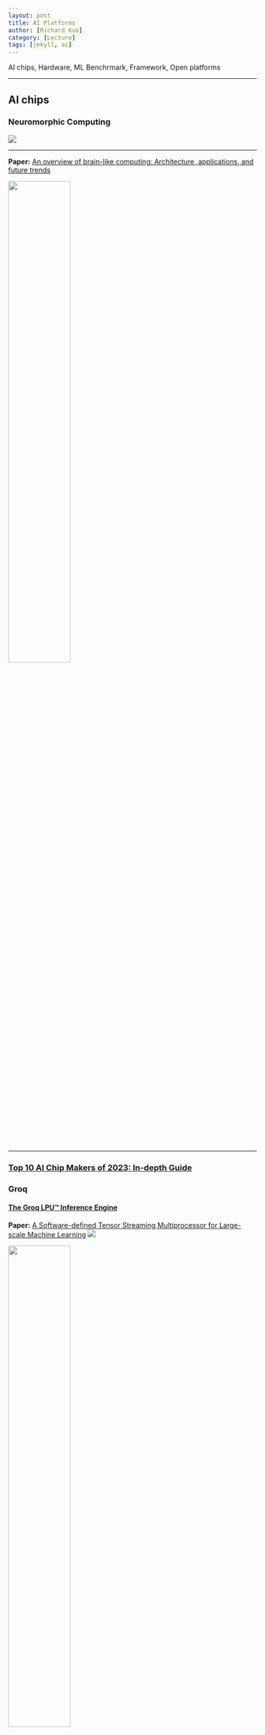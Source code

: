 ```yaml
---
layout: post
title: AI Platforms
author: [Richard Kuo]
category: [Lecture]
tags: [jekyll, ai]
---
```


AI chips, Hardware, ML Benchrmark, Framework, Open platforms

---
## AI chips
### Neuromorphic Computing
![](https://www.ece.jhu.edu/dfan/wp-content/uploads/2019/09/brain.jpg)

---
**Paper:** [An overview of brain-like computing: Architecture, applications, and future trends](https://www.frontiersin.org/articles/10.3389/fnbot.2022.1041108/full)<br>
<p><img width="50%" height="50%" src="https://www.frontiersin.org/files/Articles/1041108/fnbot-16-1041108-HTML-r1/image_m/fnbot-16-1041108-g010.jpg"></p>

---
### [Top 10 AI Chip Makers of 2023: In-depth Guide](https://research.aimultiple.com/ai-chip-makers/)

### Groq
#### [The Groq LPU™ Inference Engine](https://wow.groq.com/lpu-inference-engine/)
**Paper:** [A Software-defined Tensor Streaming Multiprocessor for Large-scale Machine Learning](https://dl.acm.org/doi/pdf/10.1145/3470496.3527405)
![](https://imageio.forbes.com/specials-images/imageserve/6037f9807842cbd489fa3801/The-Groq-processor-is-unique--acting-as-a-single-fast-core-with-on-die-memory-/960x0.png?format=png&width=1440)
<p><img width="50%" height="50%" src="https://imageio.forbes.com/specials-images/imageserve/6037f9e640b8dd29ddc0607d/The-Groq-node-has-four-chips-per-card--similar-to-most-AI-startups-/960x0.png?format=png&width=1440"></p>

---
### [Rain AI](https://rain.ai/approach)
#### Digital In-Memory Compute
<p><img width="50%" height="50%" src="https://images.squarespace-cdn.com/content/v1/65343802e6fb0c67c8ecb591/9b225d68-dd82-4597-8678-060fb97e4af6/Screen+Shot+2023-12-01+at+10.00.51+AM.png?format=1000"></p>

#### Numerics
<p><img width="50%" height="50%" src="https://images.squarespace-cdn.com/content/v1/65343802e6fb0c67c8ecb591/d596c0d7-5516-4573-a6bd-b7a41155fe71/numerics.png?format=1000w"></p>

---
### [Cerebras](https://www.cerebras.net/blog/cerebras-architecture-deep-dive-first-look-inside-the-hw/sw-co-design-for-deep-learning)
<p><img width="50%" height="50%" src="https://www.cerebras.net/wp-content/uploads/2022/08/fabric-uai-1032x696.jpg"></p>

---
#### [Tesla AI](https://www.tesla.com/AI)
[Enter Dojo: Tesla Reveals Design for Modular Supercomputer & D1 Chip](https://www.hpcwire.com/2021/08/20/enter-dojo-tesla-reveals-design-for-modular-supercomputer-d1-chip/)<br>

[Teslas will be 'more intelligent' than HUMANS by 2033 as their microchips already have 36% the capacity of the brain, study reveals](https://www.dailymail.co.uk/sciencetech/article-11206325/Teslas-smarter-humans-2033-microchips-handle-362T-operations-second.html)<br>

---
## AI Hardware

### Google TPU Cloud
[Google’s Cloud TPU v4 provides exaFLOPS-scale ML with industry-leading efficiency](https://cloud.google.com/blog/topics/systems/tpu-v4-enables-performance-energy-and-co2e-efficiency-gains)
![](https://storage.googleapis.com/gweb-cloudblog-publish/images/1_Cloud_TPU_v4.max-1100x1100.jpg)
One eighth of a TPU v4 pod from Google's world’s largest publicly available ML cluster located in Oklahoma, which runs on ~90% carbon-free energy.<br>
<br>
<p><img src="https://storage.googleapis.com/gweb-cloudblog-publish/images/2_Cloud_TPU_v4.max-1400x1400.jpg" width="50%" height="50%"></p>
TPU v4 is the first supercomputer to deploy a reconfigurable OCS. OCSes dynamically reconfigure their interconnect topology
Much cheaper, lower power, and faster than Infiniband, OCSes and underlying optical components are <5% of TPU v4’s system cost and <5% of system power.

---
### TAIDE cloud
**Blog:** [【LLM關鍵基礎建設：算力】因應大模型訓練需求，國網中心算力明年大擴充](https://www.ithome.com.tw/news/160091)<br>
國網中心臺灣杉2號，不論是對7B模型進行預訓練（搭配1,400億個Token訓練資料）還是對13B模型預訓練（搭配2,400億個Token資料量）的需求，都可以勝任。<br>
Meta從無到有訓練Llama 2時，需要上千甚至上萬片A100 GPU，所需時間大約為6個月，<br>
而臺灣杉2號採用相對低階的V100 GPU，效能約為1：3。若以臺灣杉2號進行70B模型預訓練，可能得花上9個月至1年。<br>
![](https://s4.itho.me/sites/default/files/styles/picture_size_large/public/field/image/feng_mian_-guo_ke_hui_-960.jpg?itok=fu9S5jYh)

---
## AMD Instinct GPUs
### [MI300](https://www.amd.com/en/products/accelerators/instinct/mi300.html)
304 GPU CUs, 192GB HBM3 memory, 5.3 TB peark theoretical memory bandwidth<br>
![](https://www.techspot.com/images2/news/bigimage/2023/06/2023-06-14-image-31.jpg)

---
### [MI200](https://www.amd.com/en/products/accelerators/instinct/mi200.html)
220 CUs, 128GB HBM2e memory, 3.2TB/s Peak Memory Bandwidth, 400GB/s Peark aggregate Infinity Fabric<br>
![](https://images.anandtech.com/doci/17054/AMD%20ACP%20Press%20Deck_30.jpg)

![](https://assets-global.website-files.com/63ebd7a58848e8a8f651aad0/6511c7f9ba82103ccfa55d0c_Datacenter-1-p-1080.png)

---
## Nvidia

### CUDA & CuDNN
* [CUDA Toolkit](https://developer.nvidia.com/cuda-toolkit) 
* [CuDNN](https://developer.nvidia.com/cudnn)
![](https://developer.nvidia.com/sites/default/files/akamai/cudnn/cudnn_chart.png)

---
### AI SuperComputer
<iframe width="630" height="384" src="https://www.youtube.com/embed/FQ_nDdXQ5TA" title="2024 Nvidia GTC大會 八分鐘帶你看精華" frameborder="0" allow="accelerometer; autoplay; clipboard-write; encrypted-media; gyroscope; picture-in-picture; web-share" referrerpolicy="strict-origin-when-cross-origin" allowfullscreen></iframe>

**[DGX B200](https://www.nvidia.com/en-us/data-center/dgx-b200/)**<br>
![](https://www.storagereview.com/wp-content/uploads/2024/03/Storagereview-GTC-Networking-Switches.jpg)

**DGX GH200**<br>
![](https://www.storagereview.com/wp-content/uploads/2023/06/storagereview-nvidia-dgx-gh200-1.jpg)
![](https://www.storagereview.com/wp-content/uploads/2023/06/Screenshot-2023-06-26-at-11.28.32-AM.png)

---
### AI Data Center
**DGX SuperPOD with DGX GB200 Systems**<br>
![](https://www.nvidia.com/content/nvidiaGDC/us/en_US/data-center/dgx-platform/_jcr_content/root/responsivegrid/nv_container_728664875/nv_container/nv_teaser_copy.coreimg.100.410.jpeg/1710779437424/nvidia-dgx-platform.jpeg)

**HGX H200**<br>
<p><img src="https://cdn.videocardz.com/1/2023/11/NVIDIA-H200-Overview-1536x747.jpg"></p>

### AI Workstatione/Server (for Enterprise)
**DGX H100**<br>
![](https://static.gigabyte.com/StaticFile/Image/tw/dbdec6b0925ad592a9dc2ecfe09d90f9/ModelSectionChildItem/5832/webp/1920)

---
### AI HPC
**HGX A100**<br>
[搭配HGX A100模組，華碩發表首款搭配SXM形式GPU伺服器](https://www.ithome.com.tw/review/147911)<br>
<p><img src="https://s4.itho.me/sites/default/files/images/ESC%20N4A-E11_2D%20top%20open.jpg"></p>

---
### GPU
[GeForce RTX-4090](https://www.techpowerup.com/gpu-specs/geforce-rtx-4090.c3889)
<p><img src="https://www.pcworld.com/wp-content/uploads/2023/04/geforce-rtx-4090-jensen.jpg" width="50%" height="50%"></p>

---
### AI PC/Notebook
**NPU**: [三款AI PC筆電搶先看！英特爾首度在臺公開展示整合NPU的Core Ultra筆電，具備有支援70億參數Llama 2模型的推論能力](https://www.ithome.com.tw/news/159673)<br>
![](https://s4.itho.me/sites/default/files/images/PXL_20231107_003902969.jpg)
宏碁在現場展示用Core Ultra筆電執行圖像生成模型，可以在筆電桌面螢幕中自動生成動態立體的太空人桌布，還可以利用筆電前置鏡頭來追蹤使用者的臉部輪廓，讓桌布可以朝著使用者視角移動。此外，還可以利用工具將2D平面圖像轉為3D裸眼立體圖。

---
### Edge AI
![](https://developer.nvidia.com/sites/default/files/akamai/embedded/images/jetson-agx-orin-family-4c25-p@2x.jpg)

![](https://www.seeedstudio.com/blog/wp-content/uploads/2022/07/NVIDIA-Jetson-comparison_00.png)

![](https://global.discourse-cdn.com/nvidia/original/3X/0/b/0bfc1897e20cca7f4eac2966f2ad5829d412cbeb.jpeg)
![](https://global.discourse-cdn.com/nvidia/optimized/3X/5/a/5af686ee3f4ad71bc44f22e4a9323fe68ed94ba8_2_690x248.jpeg)

---
### [Collections of MPU for Edge AI applications](https://makerpro.cc/2023/08/collections-of-mcu-for-edge-ai-applications/)
#### [天璣 9300](https://www.mediatek.tw/products/smartphones-2/mediatek-dimensity-9300)
* 單核性能提升超過 15%
* 多核性能提升超過 40%
* 4 個 Cortex-X4 CPU 主頻最高可達 3.25GHz
* 4 個 Cortex-A720 CPU 主頻為 2.0GHz
* 內置 18MB 超大容量緩存組合，三級緩存（L3）+ 系統緩存（SLC）容量較上一代提升 29%

#### [天璣 8300](https://www.mediatek.tw/products/smartphones-2/mediatek-dimensity-8300)
* 八核 CPU 包括 4 個 Cortex-A715 大核和 4 個 Cortex-A510 能效核心
* Mali-G615 GPU
* 支援 LPDDR5X 8533Mbps 記憶體
* 支援 UFS 4.0 + 多循環隊列技術（Multi-Circular Queue，MCQ）
* 高能效 4nm 製程

---
### Kneron 耐能智慧
* KNEO300 EdgeGPT
<p><img src="https://image-cdn.learnin.tw/bnextmedia/image/album/2023-11/img-1701333658-39165.jpg" width="50%" height="50%"></p>

* KL530
![](https://www.kneron.com/tw/_upload/image/solution/large/938617699868711f.jpg)
  - 基於ARM Cortex M4 CPU内核的低功耗性能和高能效設計。
  - 算力達1 TOPS INT 4，在同等硬件條件下比INT 8的處理效率提升高達70%。
  - 支持CNN,Transformer，RNN Hybrid等多種AI模型。
  - 智能ISP可基於AI優化圖像質量，強力Codec實現高效率多媒體壓縮。
  - 冷啟動時間低於500ms，平均功耗低於500mW。
![](https://www.everfocus.com/upload/catalog_m/b098f7b0f63a26477cd2cb5d08eb12c0.png)

* KL720 (算力可達0.9 TOPS/W)

---
### Realtek AmebaPro2
[AMB82-MINI](https://www.amebaiot.com/en/amebapro2/#rtk_amb82_mini)<br>
<p><img src="https://www.amebaiot.com/wp-content/uploads/2023/03/amb82_mini.png" width="50%" height="50%"></p>
* MCU
  - Part Number: RTL8735B
  - 32-bit Arm v8M, up to 500MHz
* MEMORY
  - 768KB ROM
  - 512KB RAM
  - 16MB Flash
  - Supports MCM embedded DDR2/DDR3L memory up to 128MB
* KEY FEATURES
  - Integrated 802.11 a/b/g/n Wi-Fi, 2.4GHz/5GHz
  - Bluetooth Low Energy (BLE) 5.1
  - Integrated Intelligent Engine @ 0.4 TOPS
<iframe width="580" height="327" src="https://www.youtube.com/embed/_Kzqh6JXndo" title="AIoT: AmebaPro2 vs ESP32" frameborder="0" allow="accelerometer; autoplay; clipboard-write; encrypted-media; gyroscope; picture-in-picture" allowfullscreen></iframe>

---
## [mlplatform.org](https://www.mlplatform.org/)
The machine learning platform is part of the Linaro Artificial Intelligence Initiative and is the home for Arm NN and Compute Library – open-source software libraries that optimise the execution of machine learning (ML) workloads on Arm-based processors.
![](https://www.mlplatform.org/assets/images/assets/images/content/NN-frameworks20190814-800-1d11a6.webp)
<table>
  <tr><td>Project</td><td>Repository</td></tr>
  <tr><td>Arm NN</td><td>[https://github.com/ARM-software/armnn](https://github.com/ARM-software/armnn)</td></tr>
  <tr><td>Compute Library</td><td>[https://review.mlplatform.org/#/admin/projects/ml/ComputeLibrary](https://review.mlplatform.org/#/admin/projects/ml/ComputeLibrary)</td></tr>
  <tr><td>Arm Android NN Driver</td><td>https://github.com/ARM-software/android-nn-driver</td></tr>
</table>

---
### [ARM NN SDK](https://www.arm.com/zh-TW/products/silicon-ip-cpu/ethos/arm-nn)
免費提供的 Arm NN (類神經網路) SDK，是一組開放原始碼的 Linux 軟體工具，可在節能裝置上實現機器學習工作負載。這項推論引擎可做為橋樑，連接現有神經網路框架與節能的 Arm Cortex-A CPU、Arm Mali 繪圖處理器及 Ethos NPU。<br>

**[ARM NN](https://github.com/ARM-software/armnn)**<br>
Arm NN is the most performant machine learning (ML) inference engine for Android and Linux, accelerating ML on Arm Cortex-A CPUs and Arm Mali GPUs.

---
## Benchmark
### [MLPerf](https://mlcommons.org/en/)

### [MLPerf™ Inference Benchmark Suite](https://github.com/mlcommons/inference)
MLPerf Inference v3.1 (submission 04/08/2023)

| model | reference app | framework | dataset |
| ---- | ---- | ---- | ---- |
| resnet50-v1.5 | [vision/classification_and_detection](https://github.com/mlcommons/inference/tree/master/vision/classification_and_detection) | tensorflow, pytorch, onnx | imagenet2012 |
| retinanet 800x800 | [vision/classification_and_detection](https://github.com/mlcommons/inference/tree/master/vision/classification_and_detection) | pytorch, onnx | openimages resized to 800x800|
| bert | [language/bert](https://github.com/mlcommons/inference/tree/master/language/bert) | tensorflow, pytorch, onnx | squad-1.1 |
| dlrm-v2 | [recommendation/dlrm](https://github.com/mlcommons/inference/tree/master/recommendation/dlrm_v2/pytorch) | pytorch | Multihot Criteo Terabyte |
| 3d-unet | [vision/medical_imaging/3d-unet-kits19](https://github.com/mlcommons/inference/tree/master/vision/medical_imaging/3d-unet-kits19) | pytorch, tensorflow, onnx | KiTS19 |
| rnnt | [speech_recognition/rnnt](https://github.com/mlcommons/inference/tree/master/speech_recognition/rnnt) | pytorch | OpenSLR LibriSpeech Corpus |
| gpt-j | [language/gpt-j](https://github.com/mlcommons/inference/tree/master/language/gpt-j)| pytorch | CNN-Daily Mail |

---
### [NVIDIA’s MLPerf Benchmark Results](https://www.nvidia.com/en-us/data-center/resources/mlperf-benchmarks/)
**NVIDIA H100 Tensor Core GPU**<br>

| Benchmark                                  | Per-Accelerator Records |
|--------------------------------------------|-------------------------|
| Large Language Model (LLM)                 | 548 hours (23 days) |
| Natural Language Processing (BERT)         | 0.71 hours |
| Recommendation (DLRM-dcnv2)                | 0.56 hours |
| Speech Recognition (RNN-T)                 | 2.2 hours | 
| Image Classification (ResNet-50 v1.5)      | 1.8 hours |
| Object Detection, Heavyweight (Mask R-CNN) | 2.6 hours |
| Object Detection, Lightweight (RetinaNet)  | 4.9 hours |
| Image Segmentation (3D U-Net)              | 1.6 hours |

---
## Frameworks

### [PyTorch](https://pytorch.org)

### [Tensorflow](https://www.tensorflow.org)

### [Keras 3.0](https://keras.io/keras_3/)
![](https://s3.amazonaws.com/keras.io/img/keras_3/cross_framework_keras_3.jpg)

---
### [MLX](https://github.com/ml-explore/mlx)
MLX is an array framework for machine learning on Apple silicon, brought to you by Apple machine learning research.<br>
[MLX documentation](https://ml-explore.github.io/mlx/build/html/index.html)<br>

---
### TinyML
[EloquentTinyML](https://github.com/eloquentarduino/EloquentTinyML)

### [Tensorflow.js](https://www.tensorflow.org/js/demos)

### [MediaPipe](https://google.github.io/mediapipe/)


<br>
<br>

*This site was last updated {{ site.time | date: "%B %d, %Y" }}.*

